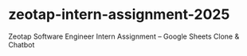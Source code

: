 # zeotap-intern-assignment-2025
Zeotap Software Engineer Intern Assignment – Google Sheets Clone &amp; Chatbot
